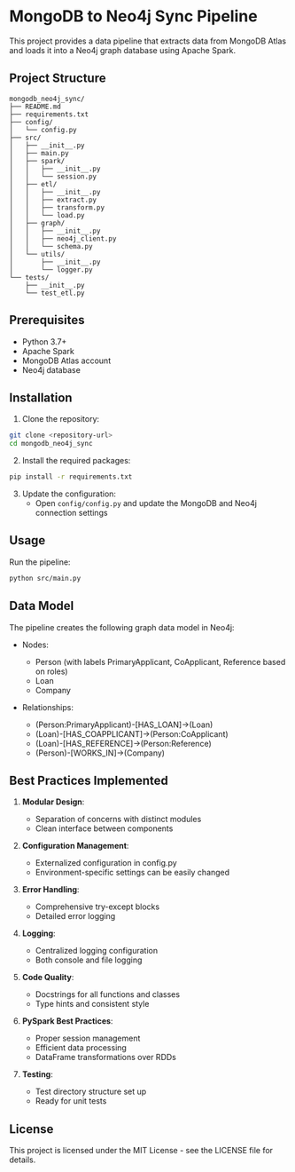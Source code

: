 # MongoDB to Neo4j Sync Pipeline

This project provides a data pipeline that extracts data from MongoDB Atlas and loads it into a Neo4j graph database using Apache Spark.

## Project Structure

```
mongodb_neo4j_sync/
├── README.md
├── requirements.txt
├── config/
│   └── config.py
├── src/
│   ├── __init__.py
│   ├── main.py
│   ├── spark/
│   │   ├── __init__.py
│   │   └── session.py
│   ├── etl/
│   │   ├── __init__.py
│   │   ├── extract.py
│   │   ├── transform.py
│   │   └── load.py
│   ├── graph/
│   │   ├── __init__.py
│   │   ├── neo4j_client.py
│   │   └── schema.py
│   └── utils/
│       ├── __init__.py
│       └── logger.py
└── tests/
    ├── __init__.py
    └── test_etl.py
```

## Prerequisites

- Python 3.7+
- Apache Spark
- MongoDB Atlas account
- Neo4j database

## Installation

1. Clone the repository:

```bash
git clone <repository-url>
cd mongodb_neo4j_sync
```

2. Install the required packages:

```bash
pip install -r requirements.txt
```

3. Update the configuration:
   - Open `config/config.py` and update the MongoDB and Neo4j connection settings

## Usage

Run the pipeline:

```bash
python src/main.py
```

## Data Model

The pipeline creates the following graph data model in Neo4j:

- Nodes:

  - Person (with labels PrimaryApplicant, CoApplicant, Reference based on roles)
  - Loan
  - Company

- Relationships:
  - (Person:PrimaryApplicant)-[HAS_LOAN]->(Loan)
  - (Loan)-[HAS_COAPPLICANT]->(Person:CoApplicant)
  - (Loan)-[HAS_REFERENCE]->(Person:Reference)
  - (Person)-[WORKS_IN]->(Company)

## Best Practices Implemented

1. **Modular Design**:

   - Separation of concerns with distinct modules
   - Clean interface between components

2. **Configuration Management**:

   - Externalized configuration in config.py
   - Environment-specific settings can be easily changed

3. **Error Handling**:

   - Comprehensive try-except blocks
   - Detailed error logging

4. **Logging**:

   - Centralized logging configuration
   - Both console and file logging

5. **Code Quality**:

   - Docstrings for all functions and classes
   - Type hints and consistent style

6. **PySpark Best Practices**:

   - Proper session management
   - Efficient data processing
   - DataFrame transformations over RDDs

7. **Testing**:
   - Test directory structure set up
   - Ready for unit tests

## License

This project is licensed under the MIT License - see the LICENSE file for details.
